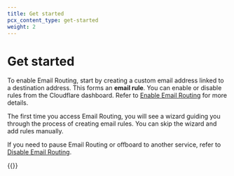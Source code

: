 ```yaml
---
title: Get started
pcx_content_type: get-started
weight: 2
---
```


# Get started

To enable Email Routing, start by creating a custom email address linked to a destination address. This forms an **email rule**. You can enable or disable rules from the Cloudflare dashboard. Refer to [Enable Email Routing](/email-routing/get-started/enable-email-routing) for more details.

The first time you access Email Routing, you will see a wizard guiding you through the process of creating email rules. You can skip the wizard and add rules manually.

If you need to pause Email Routing or offboard to another service, refer to [Disable Email Routing](/email-routing/setup/disable-email-routing/).

{{<directory-listing>}}